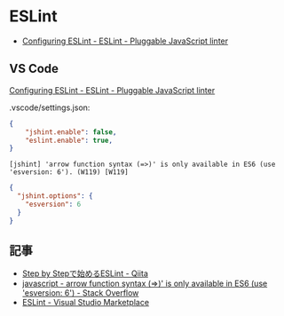 # ESLint

- [Configuring ESLint - ESLint - Pluggable JavaScript linter](https://eslint.org/docs/user-guide/configuring)

## VS Code

 [Configuring ESLint - ESLint - Pluggable JavaScript linter](https://eslint.org/docs/user-guide/configuring)

.vscode/settings.json:

~~~json
{
    "jshint.enable": false,
    "eslint.enable": true,
}
~~~

~~~
[jshint] 'arrow function syntax (=>)' is only available in ES6 (use 'esversion: 6'). (W119) [W119]
~~~

~~~json
{
  "jshint.options": {
    "esversion": 6
  }
}
~~~

## 記事

- [Step by Stepで始めるESLint - Qiita](https://qiita.com/howdy39/items/6e2c75861bc5a14b2acf)
- [javascript - arrow function syntax (=>)' is only available in ES6 (use 'esversion: 6') - Stack Overflow](https://stackoverflow.com/questions/42866159/arrow-function-syntax-is-only-available-in-es6-use-esversion-6)
- [ESLint - Visual Studio Marketplace](https://marketplace.visualstudio.com/items?itemName=dbaeumer.vscode-eslint)
